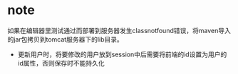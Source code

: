 # note

​	如果在编辑器里测试通过而部署到服务器发生classnotfound错误，将maven导入的jar包拷贝到tomcat服务器下的lib目录。

* 更新用户时，将要修改的用户放到session中后需要将前端的id设置为用户的id属性，否则保存时不能持久化